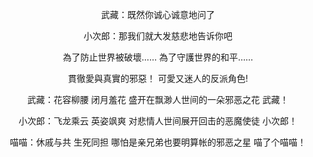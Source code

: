 <p align="center">武藏：既然你诚心诚意地问了</p>
<p align="center">小次郎：那我们就大发慈悲地告诉你吧</p>
<p align="center">為了防止世界被破壞……    為了守護世界的和平……</p>
<p align="center">貫徹愛與真實的邪惡！  可愛又迷人的反派角色!</p>
<p align="center">武藏：花容柳腰 闭月羞花 盛开在飘渺人世间的一朵邪恶之花 武藏！</p>

<p align="center">小次郎：飞龙乘云 英姿飒爽 对悲情人世间展开回击的恶魔使徒 小次郎！</p>
<p align="center">喵喵：休戚与共 生死同担 哪怕是亲兄弟也要明算帐的邪恶之星 喵了个喵喵！</p>
